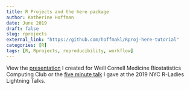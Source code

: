 ```yaml
---
title: R Projects and the here package
author: Katherine Hoffman
date: June 2019
draft: false
slug: rprojects
external_link: "https://github.com/hoffmakl/Rproj-here-tutorial"
categories: [R]
tags: [R, Rprojects, reproducibility, workflow]
---
```


View the [presentation](https://wcm-computing-club.github.io/file_slides/Rproject_here_slides.pdf) I created for Weill Cornell Medicine Biostatistics Computing Club or the [five minute talk](https://github.com/hoffmakl/Rproj-here-tutorial/blob/master/NYC%20R-Ladies%20Lightning%20Talk.pptx?raw=true) I gave at the 2019 NYC R-Ladies Lightning Talks.
